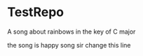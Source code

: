 # TestRepo

A song about rainbows in the key of C major

the song is happy song 
sir change this line 
